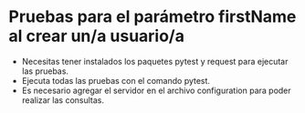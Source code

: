﻿# Pruebas para el parámetro firstName al crear un/a usuario/a 
- Necesitas tener instalados los paquetes pytest y request para ejecutar las pruebas.
- Ejecuta todas las pruebas con el comando pytest.
- Es necesario agregar el servidor en el archivo configuration para poder realizar las consultas.
